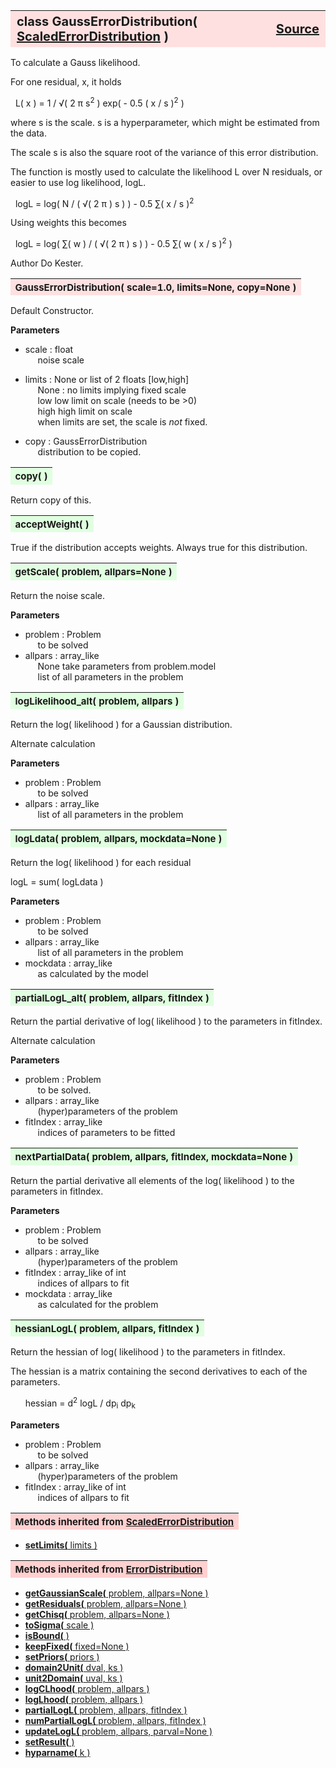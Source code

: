 ---
---
<br><br>

<a name="GaussErrorDistribution"></a>
<table><thead style="background-color:#FFE0E0; width:100%; font-size:20px"><tr><th style="text-align:left">
<strong>class GaussErrorDistribution(</strong> <a href="./ScaledErrorDistribution.html">ScaledErrorDistribution</a> )</th><th style="text-align:right"><a href=https://github.com/dokester/BayesicFitting/blob/master/BayesicFitting/source/GaussErrorDistribution.py target=_blank>Source</a></th></tr></thead></table>

To calculate a Gauss likelihood.

For one residual, x, it holds

&nbsp; L( x ) = 1 / &radic;( 2 &pi; s<sup>2</sup> ) exp( - 0.5 ( x / s )<sup>2</sup> )

where s is the scale.
s is a hyperparameter, which might be estimated from the data.

The scale s is also the square root of the variance of this error distribution.

The function is mostly used to calculate the likelihood L over N residuals,
or easier to use log likelihood, logL.

&nbsp; logL = log( N / ( &radic;( 2 &pi; ) s )  ) - 0.5 &sum;( x / s )<sup>2</sup>

Using weights this becomes

&nbsp; logL = log( &sum;( w ) / ( &radic;( 2 &pi; ) s )  ) - 0.5 &sum;( w ( x / s )<sup>2</sup> )


Author       Do Kester.


<a name="GaussErrorDistribution"></a>
<table><thead style="background-color:#FFE0E0; width:100%; font-size:15px"><tr><th style="text-align:left">
<strong>GaussErrorDistribution(</strong> scale=1.0, limits=None, copy=None )
</th></tr></thead></table>

Default Constructor.

<b>Parameters</b>

* scale  :  float
<br>&nbsp;&nbsp;&nbsp;&nbsp; noise scale
* limits  :  None or list of 2 floats [low,high]
<br>&nbsp;&nbsp;&nbsp;&nbsp; None : no limits implying fixed scale
<br>&nbsp;&nbsp;&nbsp;&nbsp; low     low limit on scale (needs to be >0)
<br>&nbsp;&nbsp;&nbsp;&nbsp; high    high limit on scale
<br>&nbsp;&nbsp;&nbsp;&nbsp; when limits are set, the scale is *not* fixed.

* copy  :  GaussErrorDistribution
<br>&nbsp;&nbsp;&nbsp;&nbsp; distribution to be copied.


<a name="copy"></a>
<table><thead style="background-color:#E0FFE0; width:100%; font-size:15px"><tr><th style="text-align:left">
<strong>copy(</strong> )
</th></tr></thead></table>

Return copy of this. 
<a name="acceptWeight"></a>
<table><thead style="background-color:#E0FFE0; width:100%; font-size:15px"><tr><th style="text-align:left">
<strong>acceptWeight(</strong> )
</th></tr></thead></table>
True if the distribution accepts weights.
Always true for this distribution.

<a name="getScale"></a>
<table><thead style="background-color:#E0FFE0; width:100%; font-size:15px"><tr><th style="text-align:left">
<strong>getScale(</strong> problem, allpars=None ) 
</th></tr></thead></table>
Return the noise scale.

<b>Parameters</b>

* problem  :  Problem
<br>&nbsp;&nbsp;&nbsp;&nbsp; to be solved
* allpars  :  array_like
<br>&nbsp;&nbsp;&nbsp;&nbsp; None take parameters from problem.model
<br>&nbsp;&nbsp;&nbsp;&nbsp; list of all parameters in the problem

<a name="logLikelihood_alt"></a>
<table><thead style="background-color:#E0FFE0; width:100%; font-size:15px"><tr><th style="text-align:left">
<strong>logLikelihood_alt(</strong> problem, allpars ) 
</th></tr></thead></table>
Return the log( likelihood ) for a Gaussian distribution.

Alternate calculation

<b>Parameters</b>

* problem  :  Problem
<br>&nbsp;&nbsp;&nbsp;&nbsp; to be solved
* allpars  :  array_like
<br>&nbsp;&nbsp;&nbsp;&nbsp; list of all parameters in the problem


<a name="logLdata"></a>
<table><thead style="background-color:#E0FFE0; width:100%; font-size:15px"><tr><th style="text-align:left">
<strong>logLdata(</strong> problem, allpars, mockdata=None ) 
</th></tr></thead></table>
Return the log( likelihood ) for each residual

logL = sum( logLdata )

<b>Parameters</b>

* problem  :  Problem
<br>&nbsp;&nbsp;&nbsp;&nbsp; to be solved
* allpars  :  array_like
<br>&nbsp;&nbsp;&nbsp;&nbsp; list of all parameters in the problem
* mockdata  :  array_like
<br>&nbsp;&nbsp;&nbsp;&nbsp; as calculated by the model


<a name="partialLogL_alt"></a>
<table><thead style="background-color:#E0FFE0; width:100%; font-size:15px"><tr><th style="text-align:left">
<strong>partialLogL_alt(</strong> problem, allpars, fitIndex ) 
</th></tr></thead></table>
Return the partial derivative of log( likelihood ) to the parameters in fitIndex.

Alternate calculation

<b>Parameters</b>

* problem  :  Problem
<br>&nbsp;&nbsp;&nbsp;&nbsp; to be solved.
* allpars  :  array_like
<br>&nbsp;&nbsp;&nbsp;&nbsp; (hyper)parameters of the problem
* fitIndex  :  array_like
<br>&nbsp;&nbsp;&nbsp;&nbsp; indices of parameters to be fitted


<a name="nextPartialData"></a>
<table><thead style="background-color:#E0FFE0; width:100%; font-size:15px"><tr><th style="text-align:left">
<strong>nextPartialData(</strong> problem, allpars, fitIndex, mockdata=None ) 
</th></tr></thead></table>
Return the partial derivative all elements of the log( likelihood )
to the parameters in fitIndex.

<b>Parameters</b>

* problem  :  Problem
<br>&nbsp;&nbsp;&nbsp;&nbsp; to be solved
* allpars  :  array_like
<br>&nbsp;&nbsp;&nbsp;&nbsp; (hyper)parameters of the problem
* fitIndex  :  array_like of int
<br>&nbsp;&nbsp;&nbsp;&nbsp; indices of allpars to fit
* mockdata  :  array_like
<br>&nbsp;&nbsp;&nbsp;&nbsp; as calculated for the problem

<a name="hessianLogL"></a>
<table><thead style="background-color:#E0FFE0; width:100%; font-size:15px"><tr><th style="text-align:left">
<strong>hessianLogL(</strong> problem, allpars, fitIndex ) 
</th></tr></thead></table>
Return the hessian of log( likelihood ) to the parameters in fitIndex.

The hessian is a matrix containing the second derivatives to each
of the parameters.

&nbsp;&nbsp;&nbsp;&nbsp;&nbsp; hessian = d<sup>2</sup> logL / dp<sub>i</sub> dp<sub>k</sub>

<b>Parameters</b>

* problem  :  Problem
<br>&nbsp;&nbsp;&nbsp;&nbsp; to be solved
* allpars  :  array_like
<br>&nbsp;&nbsp;&nbsp;&nbsp; (hyper)parameters of the problem
* fitIndex  :  array_like of int
<br>&nbsp;&nbsp;&nbsp;&nbsp; indices of allpars to fit

<table><thead style="background-color:#FFD0D0; width:100%; font-size:15px"><tr><th style="text-align:left">
<strong>Methods inherited from</strong> <a href="./ScaledErrorDistribution.html">ScaledErrorDistribution</a></th></tr></thead></table>


* [<strong>setLimits(</strong> limits ) ](./ScaledErrorDistribution.md#setLimits)


<table><thead style="background-color:#FFD0D0; width:100%; font-size:15px"><tr><th style="text-align:left">
<strong>Methods inherited from</strong> <a href="./ErrorDistribution.html">ErrorDistribution</a></th></tr></thead></table>


* [<strong>getGaussianScale(</strong> problem, allpars=None ) ](./ErrorDistribution.md#getGaussianScale)
* [<strong>getResiduals(</strong> problem, allpars=None )](./ErrorDistribution.md#getResiduals)
* [<strong>getChisq(</strong> problem, allpars=None )](./ErrorDistribution.md#getChisq)
* [<strong>toSigma(</strong> scale ) ](./ErrorDistribution.md#toSigma)
* [<strong>isBound(</strong> ) ](./ErrorDistribution.md#isBound)
* [<strong>keepFixed(</strong> fixed=None ) ](./ErrorDistribution.md#keepFixed)
* [<strong>setPriors(</strong> priors ) ](./ErrorDistribution.md#setPriors)
* [<strong>domain2Unit(</strong> dval, ks ) ](./ErrorDistribution.md#domain2Unit)
* [<strong>unit2Domain(</strong> uval, ks ) ](./ErrorDistribution.md#unit2Domain)
* [<strong>logCLhood(</strong> problem, allpars )](./ErrorDistribution.md#logCLhood)
* [<strong>logLhood(</strong> problem, allpars )](./ErrorDistribution.md#logLhood)
* [<strong>partialLogL(</strong> problem, allpars, fitIndex ) ](./ErrorDistribution.md#partialLogL)
* [<strong>numPartialLogL(</strong> problem, allpars, fitIndex ) ](./ErrorDistribution.md#numPartialLogL)
* [<strong>updateLogL(</strong> problem, allpars, parval=None )](./ErrorDistribution.md#updateLogL)
* [<strong>setResult(</strong> )](./ErrorDistribution.md#setResult)
* [<strong>hyparname(</strong> k ) ](./ErrorDistribution.md#hyparname)
